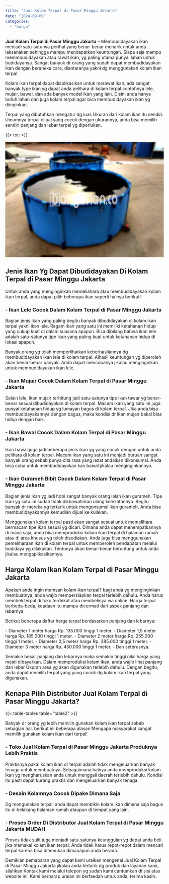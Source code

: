 ```yaml
---
title: "Jual Kolam Terpal di Pasar Minggu Jakarta"
date: "2024-09-09"
categories: 
  - "harga"
---
```


**Jual Kolam Terpal di Pasar Minggu Jakarta** – Membudidayakan ikan menjadi satu-satunya perihal yang benar-benar menarik untuk anda laksanakan sehingga mampu mendapatkan keuntungan. Siapa saja mampu memmbudidayakan atau rawat ikan, yg paling utama punyai lahan untuk budidayanya. Sangat banyak dr orang yang sudah dapat membudidayakan ikan dengan beraneka cara, diantaranya yakni dg menggunakan kolam ikan terpal.

Kolam ikan terpal dapat diaplikasikan untuk merawat ikan, ada sangat banyak type ikan yg dapat anda pelihara di kolam terpal contohnya lele, mujair, bawal, dan ada banyak model ikan yang lain. Disini anda hanya butuh lahan dan juga kolam terpal agar bisa membudidayakan ikan yg diinginkan.

Terpal yang dibutuhkan mengatur dg luas Ukuran dari kolam ikan itu sendiri. Umumnya terpal dijual yang cocok dengan ukurannya, anda bisa memilih sendiri panjang dan lebar terpal yg diperlukan.

{{< toc >}}

![Jual Kolam Terpal di Pasar Minggu Jakarta](/images/jual-kolam-terpal-18.png)

## Jenis Ikan Yg Dapat Dibudidayakan Di Kolam Terpal di Pasar Minggu Jakarta

Untuk anda yang menginginkan memeliahara atau membudidayakan kolam ikan terpal, anda dapat pilih beberapa ikan seperti halnya berikut!

### \- Ikan Lele Cocok Dalam Kolam Terpal di Pasar Minggu Jakarta

Bagian jenis ikan yang paling begitu banyak dibudidayakan di kolam ikan terpal yakni ikan lele. Ragam ikan yang satu ini memiliki ketahanan hidup yang cukup kuat di dalam suasana apapun. Bisa dibilang bahwa ikan lele adalah satu-satunya tipe ikan yang paling kuat untuk ketahanan hidup di lokasi apapun.

Banyak orang yg telah memperlihatkan keberhasilannya dg membudidayakan ikan lele di kolam terpal. Alhasil keuntungan yg diperoleh akan benar-benar banyak. Anda dapat mencobanya jikalau menginginkan untuk membudidayakan ikan lele.

### \- Ikan Mujair Cocok Dalam Kolam Terpal di Pasar Minggu Jakarta

Selain lele, ikan mujair terhitung jadi satu-satunya tipe ikan tawar yg benar-benar sesuai dibudidayakan di kolam terpal. Macam ikan yang satu ini juga punyai ketahanan hidup yg lumayan bagus di kolam terpal. Jika anda bisa membudidayakannya dengan bagus, maka kondisi dr ikan mujair bakal bisa hidup dengan baik.

### \- Ikan Bawal Cocok Dalam Kolam Terpal di Pasar Minggu Jakarta

Ikan bawal juga jadi beberapa jenis ikan yg yang cocok dengan untuk anda pelihara di kolam terpal. Macam ikan yang satu ini menjadi buruan sangat banyak orang sebab punya cita rasa yang lezat andaikan dikonsumsi. Anda bisa coba untuk membudidayakan kan bawal jikalau menginginkannya.

### \- Ikan Gurameh Bibit Cocok Dalam Kolam Terpal di Pasar Minggu Jakarta

Bagian jenis ikan yg jadi hobi sangat banyak orang ialah ikan gurameh. Tipe ikan yg satu ini sudah tidak dikhawatirkan ulang kelezatannya. Begitu banyak dr mereka yg tertarik untuk mengonsumsi ikan gurameh. Anda bisa membudidayakannya kemudian dijual ke kulakan.

Menggunakan kolam terpal pasti akan sangat sesuai untuk memelihara bermacam tipe ikan sesuai yg dicari. Dimana anda dapat menempatkannya di mana saja, anda bisa memproduksi kolam ikan terpal di halaman rumah atau di area khusus yg telah disediakan. Anda juga bisa menggunakan pemeliharaan ikan di kolam terpal untuk memperoleh pendapatan melalui budidaya yg dilakukan. Tentunya akan benar-benar beruntung untuk anda jikalau mengaplikasikannya.

## Harga Kolam Ikan Kolam Terpal di Pasar Minggu Jakarta

Apakah anda ingin memsan kolam ikan terpal? bagi anda yg menginginkan membuatnya, anda wajib mempersiapkan terpal terlebih dahulu. Anda harus membeli terpal di toko terdekat atau membelinya via online. Harga terpal berbeda-beda, keadaan itu mampu dicermati dari aspek panjang dan lebarnya.

Berikut beberapa daftar harga terpal berdasarkan panjang dan lebarnya:

\- Diameter 1 meter harga Rp. 135.000 tinggi 1 meter. - Diameter 1,5 meter harga Rp. 185.000 tinggi 1 meter. - Diameter 2 meter harga Rp. 255.000 tinggi 1 meter. - Diameter 2,5 meter harga Rp. 385.000 tinggi 1 meter. - Diameter 3 meter harga Rp. 450.000 tinggi 1 meter. - Dan seterusnya.

Semakin besar panjang dan lebarnya maka semakin tinggi nilai harga yang mesti dibayarkan. Dalam memproduksi kolam ikan, anda wajib lihat panjang dan lebar Ukuran area yg akan digunakan terlebih dahulu. Dengan begitu, anda dapat memilih terpal yang yang cocok dg kolam ikan terpal yang digunakan.

## Kenapa Pilih Distributor Jual Kolam Terpal di Pasar Minggu Jakarta?

{{< table-tables table="table2" >}}

Banyak dr orang yg lebih memilih gunakan kolam ikan terpal sebab sebagian hal. berikut ini beberapa alasan Mengapa masyarakat sangat memilih gunakan kolam ikan dari terpal!

### \- Toko Jual Kolam Terpal di Pasar Minggu Jakarta Produknya Lebih Praktis

Praktisnya pakai kolam ikan dr terpal adalah tidak mengeluarkan banyak tenaga untuk membuatnya. Sebagaimana halnya anda memproduksi kolam ikan yg mengharuskan anda untuk menggali daerah terlebih dahulu. Kondisi itu pasti dapat kurang praktis dan mengeluarkan banyak tenaga.

### \- Desain Kolamnya Cocok Dipake Dimana Saja

Dg mengunakan terpal, anda dapat membikin kolam ikan dimana saja bagus itu di belakang halaman rumah ataupun di tempat yang lain.

### \- Proses Order Di Distributor Jual Kolam Terpal di Pasar Minggu Jakarta MUDAH

Proses tidak sulit juga menjadi satu-satunya keunggulan yg dapat anda beli jika memakai kolam ikan terpal. Anda tidak harus repot-repot dalam mencari terpal karena bisa ditemukan dimanapun anda berada.

Demikian pemaparan yang dapat kami uraikan mengenai Jual Kolam Terpal di Pasar Minggu Jakarta jikalau anda tertarik dg produk dan layanan kami, silahkan Kontak kami melalui telepon yg sudah kami cantumkan di sisi atas website ini. Kami berharap uraian ini berfaedah untuk anda, terima kasih.
